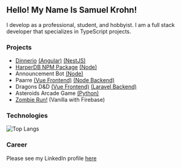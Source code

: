 
## Hello! My Name Is Samuel Krohn!

I develop as a professional, student, and hobbyist. I am a full stack developer that specializes in TypeScript projects.

### Projects
- [Dinnerio](http://dinnerio.s3-website-us-west-2.amazonaws.com/) [(Angular)](https://github.com/SamgeeGamwise/dinnerio-angular) [(NestJS)](https://github.com/SamgeeGamwise/dinnerio)
- [HarperDB NPM Package](https://www.npmjs.com/package/harperdb-node) [(Node)](https://github.com/SamgeeGamwise/harperdb-functions)
- Announcement Bot [(Node)](https://github.com/bubbzDotDev/bot-dashboard-backend)
- Paarre [(Vue Frontend)](https://github.com/SamgeeGamwise/paarre) [(Node Backend)](https://github.com/SamgeeGamwise/paarre-backend)
- Dragons D&D [(Vue Frontend)](https://github.com/SamgeeGamwise/dragons_laravel) [(Laravel Backend)](https://github.com/SamgeeGamwise/dragons_backend)
- Asteroids Arcade Game [(Python)](https://github.com/SamgeeGamwise/asteroids)
- [Zombie Run!](http://zombierun.s3-website-us-west-2.amazonaws.com/) (Vanilla with Firebase)

### Technologies
![Top Langs](https://github-readme-stats.vercel.app/api/top-langs/?username=samgeegamwise&hide=javascript?theme=nightowl)

### Career
Please see my LinkedIn profile [here](https://www.linkedin.com/in/samkrohn/)

